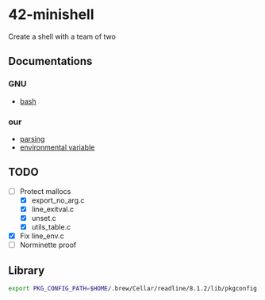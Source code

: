 # 42-minishell
Create a shell with a team of two

## Documentations

### GNU

* [bash](https://www.gnu.org/savannah-checkouts/gnu/bash/manual/html_node/index.html)


### our

* [parsing](./doc/parsing.md)
* [environmental variable](./doc/envp.md)


## TODO

- [ ] Protect mallocs
	- [x] export_no_arg.c
	- [x] line_exitval.c
	- [x] unset.c
	- [x] utils_table.c
- [x] Fix line_env.c
- [ ] Norminette proof

## Library

```sh
export PKG_CONFIG_PATH=$HOME/.brew/Cellar/readline/8.1.2/lib/pkgconfig
```
